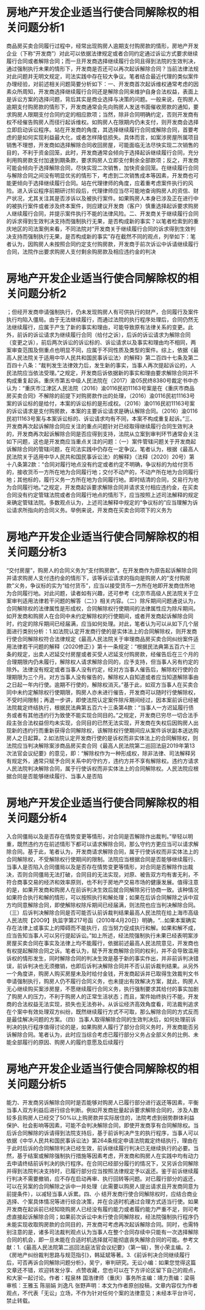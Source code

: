 # 房地产开发企业适当行使合同解除权的相关问题分析1

商品房买卖合同履行过程中，经常出现购房人逾期支付购房款的情形，房地产开发企业（下称“开发商”）对此可以依据法律规定或者合同约定通过诉讼方式要求继续履行合同或者解除合同；而一旦开发商选择继续履行合同且得到法院的生效判决，通过强制执行未果的情形下，开发商是否还可以再次起诉解除合同？当前法律法规对此问题并无明文规定，司法实践中存在较大争议。笔者结合最近代理的类似案件办理经验，对前述相关问题简要分析如下：一、开发商首次起诉维权通常考虑的因素众所周知，开发商选择继续履行合同还是解除合同来维护自身合法权益，表面上是诉讼方案的选择问题，背后其实是商业选择与决策的问题。一般来说，在购房人逾期支付购房款的情形下，开发商通常会先向购房人发送书面催收房款的通知，要求购房人限期支付合同约定的相应款项；当然，除非合同明确约定，否则开发商有权不经催告购房人而径行起诉维权。如购房人在限期内仍未支付，则开发商会选择立即启动诉讼程序。站在开发商的角度，其选择继续履行合同或解除合同，首要考虑的是如何实现利益最大化，或者怎样降低损失。具体而言，如案涉房屋所属项目销售不理想，开发商如选择解除合同收回房屋，可能面临无法尽快实现二次销售的目的，不利于资金回笼，此时，开发商通常会倾向于选择起诉继续履行合同，充分利用购房款支付加速到期条款，要求购房人立即支付剩余全部款项；反之，开发商可能会倾向于选择解除合同，尽快实现二次销售，加快资金回笼。在继续履行合同与解除合同之间没有明显优劣的情形下，考虑到二次销售成本等因素，开发商也可能更倾向于选择继续履行合同。站在代理律师的角度，应着重考虑案件执行的风险。进入诉讼程序前期研讨阶段后，代理律师应当尽可能地查询购房人的资信、财产状况，尤其关注其是否涉诉以及被执行案件。如果购房人本身已涉及正在进行中的被执行案件或者涉及终本案件，则应建议开发商（客户）慎重选择起诉要求购房人继续履行合同，并提示案件执行不能的法律风险。二、开发商关于继续履行合同的诉求得到生效判决支持而强制执行无果，是否构成新的事实？以笔者检索到的重庆地区的司法案例来看，不同法院对“开发商关于继续履行合同的诉求得到生效判决支持而强制执行无果，是否构成新的事实”存在截然不同的观点，列举如下：笔者认为，因购房人未按照合同约定支付购房款，开发商于前次诉讼中诉请继续履行合同，法院作出要求购房人支付剩余购房款及相应违约金的判决

# 房地产开发企业适当行使合同解除权的相关问题分析2

；但经开发商申请强制执行，仍未发现购房人有可供执行的财产，合同履行及案件执行均陷入僵局。由于无法继续履行，而通过法院的执行程序处理后，合同仍然无法继续履行，应属于产生了新的事实和理由，可能导致原有法律关系的变更。此外，前诉的诉讼请求为继续履行合同（给付之诉），后诉的诉讼请求为解除合同（变更之诉），前后两次诉讼的诉讼标的、诉讼请求以及事实和理由均不相同，两案审查范围及侧重点也明显不同，应属于不同性质及类型的案件。综上，依据《最高人民法院关于适用中华人民共和国民事诉讼法〉的解释》第二百四十七条及第二百四十八条：“裁判发生法律效力后，发生新的事实，当事人再次提起诉讼的，人民法院应当依法受理。”之规定，开发商后诉依据新的事实和理由要求解除合同并不构成重复起诉。重庆市第五中级人民法院在（2017）渝05民终8380号裁定书中亦认为：“重庆市江津区人民法院（2016）渝0116民初11163号案是在《重庆市商品房买卖合同》不解除的前提下对购房款作出的处理，（2016）渝0116民初11163号案的诉讼标的是给付，本案的诉讼标的是形成权。（2016）渝0116民初11163号案的诉讼请求是支付购房款，本案的主要诉讼请求是确认解除合同。（2016）渝0116民初11163号案与本案诉讼标的、诉讼请求均有不同，本案不构成重复起诉。”三、开发商再次起诉解除合同应关注的重点问题针对已经取得继续履行合同生效判决的，开发商再次起诉解除合同是否应得到支持，法院从立案到审判环节通常会关注如下问题，这也是开发商应当重点关注的问题：（一）案件管辖问题关于开发商起诉解除合同的管辖问题，在司法实践中仍存在一定争议。笔者认为，根据《最高人民法院关于适用中华人民共和国民事诉讼法〉的解释》（法释〔2020〕20号）第十八条第2款：“合同对履行地点没有约定或者约定不明确，争议标的为给付货币的，接收货币一方所在地为合同履行地；交付不动产的，不动产所在地为合同履行地；其他标的，履行义务一方所在地为合同履行地。即时结清的合同，交易行为地为合同履行地。”之规定，开发商起诉要求解除合同并请求支付相应违约金，在买卖合同没有约定管辖法院或者合同履行地点的情形下，应当按照上述司法解释的规定来确定管辖法院。多数观点认为，上述司法解释中规定的“争议标的”应当理解为诉讼请求所指向的合同义务。举例来说，开发商在买卖合同项下的义务为

# 房地产开发企业适当行使合同解除权的相关问题分析3

“交付房屋”，购房人的合同义务为“支付购房款”。在开发商作为原告起诉解除合同并请求购房人支付违约金的情形下，该等诉讼请求的指向是购房人的“支付购房款”义务，争议标的实为“给付货币”，应当以接受货币一方所在地即开发商住所地为合同履行地。对此问题，读者如有兴趣，还可参考《北京市高级人民法院关于立案审判适用法律若干问题的解答（二）》相关内容。（二）除斥期间问题通说认为，合同解除权的法律属性是形成权，合同解除权行使期间的法律属性应为除斥期间。如开发商和购房人在合同中未约定解除权的行使期间，或者开发商起诉解除合同时，约定的除斥期间已经届满，应当如何处理。对此，笔者认为可以从如下几个层面进行类别分析：1.如法院认定开发商行使的是实体法上的合同解除权，则开发商行使合同解除权符合法律规定《最高人民法院关于审理商品房买卖合同纠纷案件适用法律若干问题的解释（2020修正）》第十一条规定：“根据民法典第五百六十三条的规定，出卖人迟延交付房屋或者买受人迟延支付购房款，经催告后在三个月的合理期限内仍未履行，解除权人请求解除合同的，应予支持，但当事人另有约定的除外。法律没有规定或者当事人没有约定，经对方当事人催告后，解除权行使的合理期限为三个月。对方当事人没有催告的，解除权人自知道或者应当知道解除事由之日起一年内行使。逾期不行使的，解除权消灭。”基于此，如双方当事人在买卖合同中未约定解除权行使期限，购房人亦未进行催告，开发商可以随时行使解除权，不受时间限制；再退一步讲，即使法院认定案件除斥期间经过，因本案前诉已经被法院裁定终结执行，根据民法典第五百六十三条第4款：“当事人一方迟延履行债务或者有其他违约行为致使不能实现合同目的。”之规定，开发商已穷尽一切合法手段主张合法权益但均未实现，合同目的已然无法实现，开发商在失权后因购房人出现新的违约行而重新获得合同解除权，该解除权行使期间应从案件诉状副本送达购房人之日起算。2.如法院认定开发商行使的是诉权而非实体法上的合同解除权，则法院应当判决解除案涉商品房买卖合同《最高人民法院第二巡回法庭2019年第13次法官会议纪要》的意见，即：“解除权作为一种形成权，除非法律、司法解释另有规定外，通常只赋予合同关系中的守约方，违约方并不享有解除权。违约方请求人民法院判决解除合同，属于行使诉权而非实体法上的合同解除权。人民法院应根据合同是否能够继续履行、当事人是否陷

# 房地产开发企业适当行使合同解除权的相关问题分析4

入合同僵局以及是否存在情势变更等情形，对合同是否解除作出裁判。”举轻以明重，既然违约方在前述情形下都可以请求解除合同，那么守约方更应当可以请求解除合同。基于此，笔者认为，开发商请求解除合同，属于行使诉权而非实体法上的合同解除权，不受解除权行使期间的限制。法院应当根据合同是否能够继续履行、当事人是否陷入合同僵局以及是否存在情势变更等情形，对合同是否解除作出裁决，否则合同僵局无法打破，合同目的无法实现，对原、被告双方均有害无利，不符合商事交易的经济和效率原则，也不利于房地产交易市场的健康发展。值得注意的是，如果开发商和购房人在前诉判决生效后就合同解除另行协商一致。该种情况如果符合执行和解的情形，可以按照执行和解处理；如果在后诉合同解除之诉中双方均同意解除合同，即使解除权除斥期间已经届满，则法院也应当判决解除合同。（三）后诉判决解除合同是否可能否认前诉裁判结果最高人民法院在给上海市高级人民法院【20O9】执监字第217号函（2010年4月20日）明确，“…如果本案确实存在法律上或事实上的障碍而不能执行，应当努力促成执行和解。如果和解不成，应当告知当事人可以另行提起诉讼。”如上所述，经法院强制执行未果已经表明案涉房屋买卖合同在事实及法律上均不能履行，依据前述最高人民法院意见，开发商也有权提起解除合同之诉。笔者认为，赋予开发商解除合同的权利，并不会导致滥用诉权的情形发生，同时解除合同的判决生效是基于新的事实作出，并非前诉判决错误，前诉判决也无须撤销，也即后诉判决解除合同并不否认前诉裁判结果。从另外一个角度讲，购房人购买房屋未及时给付金钱，开发商起诉并已取得生效裁判文书申请强制执行，购房人仍不履行合同义务，也未提出有效解决方案，就此，购房人无心继续购买案涉房屋，不愿继续履行合同义务，执行强制要求其给付的事实加剧了购房人的压力，不利于购房人的正常生活状态；而且，案件始终执行不能，开发商的合法权益无法实现，损失也无法弥补。从诉讼经济高效角度看，司法裁判追求在个案中有效处理双方纠纷，既然继续履行方式不可取，那么解除合同的方式反而是最佳解决问题的方案。（四）当事人取得解除合同的生效判决后，如何处理前诉判决的执行程序值得讨论的是，如果购房人履行了部分合同义务时，开发商能否另诉解除合同。笔者认为，此时应当综合考虑已履行部分义务占全部义务的比例、未能全部履行的原因、购房人的履约意愿及后续履行

# 房地产开发企业适当行使合同解除权的相关问题分析5

能力、开发商另诉解除合同时是否能够对购房人已履行部分进行返还等因素，平衡当事人双方利益后进行综合判断。例如开发商批量起诉要求解除合同的，涉及人数较多且购房人已经交了50%以上购房款并实际居住的，法院考虑到弱势群体利益保护、社会影响等因素，可能不会判决解除合同，即使开发商享有合同解除权。当后诉合同解除的诉请得到法院支持后，基于前诉判决产生的执行程序，当事人可以依据《中华人民共和国民事诉讼法》第264条规定申请法院裁定终结执行，理由在于此时后诉的合同解除判决已经生效，前诉继续履行判决已无继续执行的必要。当然，基于结案或解除强制执行措施等因素考虑，开发商和购房人在实践中均有动力去申请终结前诉判决的执行程序。在合同已经部分履行的情况下，又另诉合同解除并得到法院判决支持时，已履行部分应当按照法律规定予以返还。鉴于前诉继续履行判决不需要撤销，应不存在启动再审、执行回转等问题。对已履行部分的返还，可以在另案的合同解除之诉中一并处理（此需要以购房人提出请求且开发商同意为前提条件），以减轻当事人诉累。四、小 结开发商行使合同解除权时，应结合商业选择、个案具体情况等进行综合决策，并在合适时机通过合理方式适当行使。如果开发商在起诉前已经知晓购房人已经没有履约能力或者履约能力严重不足，则可考虑直接起诉解除合同；如果前次诉讼中未行使合同解除权，经法院强制执行程序仍未能实现收取购房款的合同目的，开发商可考虑再次起诉解除合同。同时，也需特别注意的是，诸多司法裁判观点认为当事人在整个合同存续中只能有一次选择解除合同的机会，即一旦未能在合适时机选择就可能彻底丧失解除合同的可能。参考文献：1.《最高人民法院第二巡回法庭法官会议纪要》（第一辑），贺小荣主编。2.《房地产纠纷裁判思路与规范指引》，韩延斌等著。3.《前诉判决合同继续履行后，可否再诉合同解除问题分析》，吴宁，审判研究。无讼小编：如果您觉得这篇文章还不错，欢迎转发分享、点赞收藏，您也可以在下方评论区留下自己的观点，和大家一起讨论。作者：程泉林 国浩律师（重庆）事务所主编：靖力责编：梁萌审核：王雅玉 陈丽娟 刘逸凡 张野声明：本文为作者原创投稿，文章内容仅为作者观点，不代表「无讼」立场，不作为针对任何个案的法律意见；未经本平台许可，禁止转载。

